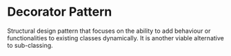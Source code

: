 # Decorator Pattern
Structural design pattern that focuses on the ability to add behaviour or functionalities to existing classes dynamically. It is another viable alternative to sub-classing.

